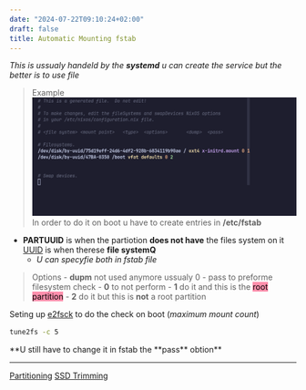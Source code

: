 ```yaml
---
date: "2024-07-22T09:10:24+02:00"
draft: false
title: Automatic Mounting fstab
---
```


*This is ussualy handeld by the **systemd** u can create the service but
the better is to use file*

> Example
> ![Pasted_image_20240427154510.png](/static/Pasted_image_20240427154510.png)
> In order to do it on boot u have to create entries in **/etc/fstab**

-   **PARTUUID** is when the partiotion **does not have** the files
    system on it [UUID](//posts/datatypes/UUID) is when
    therese **file systemQ**
    -   *U can specyfie both in fstab file*

> Options - **dupm** not used anymore ussualy 0 - pass to preforme
> filesystem check - **0** to not perform - **1** do it and this is the
> <mark style="background: #FF5582A6;">root partition</mark> - **2** do
> it but this is **not** a root partition

Seting up [e2fsck](/e2fsck) to do the check on boot
(*maximum mount count*)

``` bash
tune2fs -c 5 
```

**U still have to change it in fstab the **pass\*\* obtion\*\*

------------------------------------------------------------------------

[Partitioning](/Partitioning.md#commands) [SSD
Trimming](/SSD.md#trimming)

